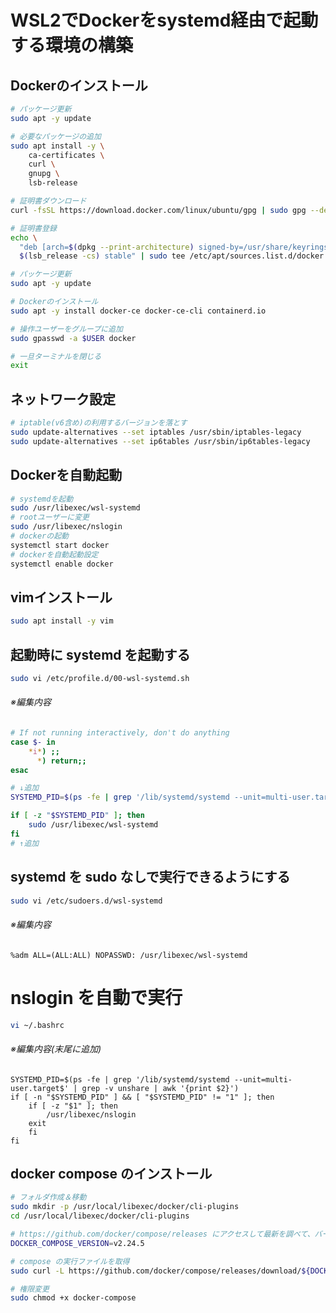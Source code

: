 # WSL2でDockerをsystemd経由で起動する環境の構築

## Dockerのインストール
```bash
# パッケージ更新
sudo apt -y update

# 必要なパッケージの追加
sudo apt install -y \
    ca-certificates \
    curl \
    gnupg \
    lsb-release

# 証明書ダウンロード
curl -fsSL https://download.docker.com/linux/ubuntu/gpg | sudo gpg --dearmor -o /usr/share/keyrings/docker-archive-keyring.gpg

# 証明書登録
echo \
  "deb [arch=$(dpkg --print-architecture) signed-by=/usr/share/keyrings/docker-archive-keyring.gpg] https://download.docker.com/linux/ubuntu \
  $(lsb_release -cs) stable" | sudo tee /etc/apt/sources.list.d/docker.list > /dev/null

# パッケージ更新
sudo apt -y update

# Dockerのインストール
sudo apt -y install docker-ce docker-ce-cli containerd.io

# 操作ユーザーをグループに追加
sudo gpasswd -a $USER docker

# 一旦ターミナルを閉じる
exit
```

## ネットワーク設定
```bash
# iptable(v6含め)の利用するバージョンを落とす
sudo update-alternatives --set iptables /usr/sbin/iptables-legacy
sudo update-alternatives --set ip6tables /usr/sbin/ip6tables-legacy
```


## Dockerを自動起動
```bash
# systemdを起動
sudo /usr/libexec/wsl-systemd
# rootユーザーに変更
sudo /usr/libexec/nslogin
# dockerの起動
systemctl start docker
# dockerを自動起動設定
systemctl enable docker
```

## vimインストール
```bash
sudo apt install -y vim
```

## 起動時に systemd を起動する
```bash
sudo vi /etc/profile.d/00-wsl-systemd.sh
```
###### ※編集内容
```bash:/etc/profile.d/00-wsl-systemd.sh
# If not running interactively, don't do anything
case $- in
    *i*) ;;
      *) return;;
esac

# ↓追加
SYSTEMD_PID=$(ps -fe | grep '/lib/systemd/systemd --unit=multi-user.target$' | grep -v unshare | awk '{print $2}')

if [ -z "$SYSTEMD_PID" ]; then
    sudo /usr/libexec/wsl-systemd
fi
# ↑追加
```

## systemd を sudo なしで実行できるようにする
```bash
sudo vi /etc/sudoers.d/wsl-systemd
```
###### ※編集内容
```bash:/etc/sudoers.d/wsl-systemd
%adm ALL=(ALL:ALL) NOPASSWD: /usr/libexec/wsl-systemd
```

# nslogin を自動で実行
```bash
vi ~/.bashrc
```
###### ※編集内容(末尾に追加)
```bash:~/.bashrc
SYSTEMD_PID=$(ps -fe | grep '/lib/systemd/systemd --unit=multi-user.target$' | grep -v unshare | awk '{print $2}')
if [ -n "$SYSTEMD_PID" ] && [ "$SYSTEMD_PID" != "1" ]; then
    if [ -z "$1" ]; then
        /usr/libexec/nslogin
    exit
    fi
fi
```



## docker compose のインストール
```bash
# フォルダ作成＆移動
sudo mkdir -p /usr/local/libexec/docker/cli-plugins
cd /usr/local/libexec/docker/cli-plugins

# https://github.com/docker/compose/releases にアクセスして最新を調べて、バージョンを調査
DOCKER_COMPOSE_VERSION=v2.24.5

# compose の実行ファイルを取得
sudo curl -L https://github.com/docker/compose/releases/download/${DOCKER_COMPOSE_VERSION}/docker-compose-linux-x86_64 -o docker-compose

# 権限変更
sudo chmod +x docker-compose
```
